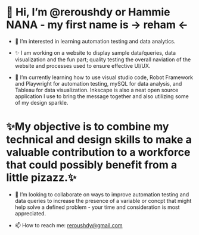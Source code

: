 #  👋 Hi, I’m @reroushdy or Hammie NANA - my first name is -> reham <- 

- 👀 I’m interested in learning automation testing and data analytics.

- ✨ I am working on a website to display sample data/queries, data visualization and the fun part; quality testing the overall naviation of the website and processes used to ensure effective UI/UX. 

- 🌱 I’m currently learning how to use visual studio code, Robot Framework and Playwright for automation testing, mySQL for data analysis, and Tableau for data visualization. Inkscape is also a neat open source application I use to bring the message together and also utilizing some of my design sparkle. 

#  ✨My objective is to combine my technical and design skills to make a valuable contribution to a workforce that could possibly benefit from a little pizazz.✨

- 💞️ I’m looking to collaborate on ways to improve automation testing and data queries to increase the presence of a variable or concpt that might help solve a defined problem - your time and consideration is most appreciated. 

- 📫 How to reach me: reroushdy@gmail.com

  ##

<!---
reroushdy/reroushdy is a ✨ special ✨ repository because its `README.md` (this file) appears on your GitHub profile.
You can click the Preview link to take a look at your changes.
--->
